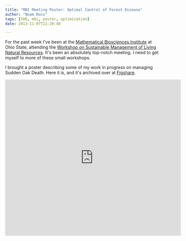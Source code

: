 ```yaml
---
title: "MBI Meeting Poster: Optimal Control of Forest Disease"
author: "Noam Ross"
tags: [SOD, mbi, poster, optimization]
date: 2013-11-07T22:20:40

--- 
```



For the past week I've been at the [Mathematical Biosciences
Institute](http://mbi.osu.edu/) at Ohio State, attending the [Workshop
on Sustainable Management of Living Natural
Resources](http://mbi.osu.edu/2013/ws3description.html). It's been an
absolutely top-notch meeting. I need to get myself to more of these
small workshops.

I brought a poster describing some of my work in progress on managing
Sudden Oak Death. Here it is, and it's archived over at
[Figshare](http://dx.doi.org/10.6084/m9.figshare.833911).

<iframe src="http://wl.figshare.com/articles/833911/embed?show_title=0" width="568" height="504" frameborder="0"></iframe>


